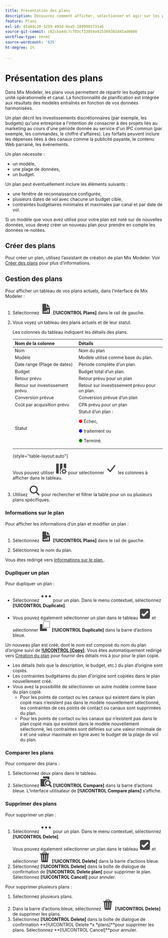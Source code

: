 ```yaml
---
title: Présentation des plans
description: Découvrez comment afficher, sélectionner et agir sur les plans dans Mix Modeler.
feature: Plans
exl-id: 45a8dc30-3259-493d-8ea5-1899903733a6
source-git-commit: c62cba4dc7c703cf33859a925369383d45ad0606
workflow-type: tm+mt
source-wordcount: '635'
ht-degree: 1%

---
```


# Présentation des plans

Dans Mix Modeler, les plans vous permettent de répartir les budgets par unité opérationnelle et canal. La fonctionnalité de planification est intégrée aux résultats des modèles entraînés en fonction de vos données harmonisées.

Un plan décrit les investissements discrétionnaires (par exemple, les budgets) qu&#39;une entreprise a l&#39;intention de consacrer à des projets liés au marketing au cours d&#39;une période donnée au service d&#39;un IPC commun (par exemple, les commandes, le chiffre d&#39;affaires). Les forfaits peuvent inclure les dépenses liées à des canaux comme la publicité payante, le contenu Web parrainé, les événements.

Un plan nécessite :

- un modèle,
- une plage de données,
- un budget.

Un plan peut éventuellement inclure les éléments suivants :

- une fenêtre de reconnaissance configurée,
- plusieurs dates de vol avec chacune un budget cible,
- contraintes budgétaires minimales et maximales par canal et par date de vol.

Si un modèle que vous avez utilisé pour votre plan est noté sur de nouvelles données, vous devez créer un nouveau plan pour prendre en compte les données re-notées.


## Créer des plans

Pour créer un plan, utilisez l’assistant de création de plan Mix Modeler. Voir [Créer des plans](build.md) pour plus d’informations.


## Gestion des plans

Pour afficher un tableau de vos plans actuels, dans l’interface de Mix Modeler :

1. Sélectionnez ![](/help/assets/icons/FileChart.svg) **[!UICONTROL Plans]** dans le rail de gauche.

1. Vous voyez un tableau des plans actuels et de leur statut.

   Les colonnes du tableau indiquent les détails des plans.

   | Nom de la colonne | Détails |
   |---|---|
   | Nom | Nom du plan |
   | Modèle | Modèle utilisé comme base du plan. |
   | Date range (Plage de dates) | Période complète d’un plan. |
   | Budget | Budget total d’un plan. |
   | Retour prévu | Retour prévu pour un plan |
   | Retour sur investissement prévu | Retour sur investissement prévu pour un plan. |
   | Conversion prévue | Conversion prévue d’un plan |
   | Coût par acquisition prévu | CPA prévu pour un plan |
   | Statut | Statut d’un plan : <p><span style="color:red">●</span> Échec, <p><span style="color:blue">●</span> traitement ou <p><span style="color:green">●</span> Terminé. |

   {style="table-layout:auto"}

   Vous pouvez utiliser ![ColumnSetting](/help/assets/icons/ColumnSetting.svg) pour sélectionner ![Checkmark](/help/assets/icons/Checkmark.svg) les colonnes à afficher dans le tableau.

1. Utilisez ![Rechercher](/help/assets/icons/Search.svg) pour rechercher et filtrer la table pour un ou plusieurs plans spécifiques.

### Informations sur le plan

Pour afficher les informations d’un plan et modifier un plan :

1. Sélectionnez ![PLan](/help/assets/icons/FileChart.svg) **[!UICONTROL Plans]** dans le rail de gauche.

1. Sélectionnez le nom du plan.

Vous êtes redirigé vers [ Informations sur le plan ](insights.md).


### Dupliquer un plan

Pour dupliquer un plan :

- Sélectionnez ![Plus](/help/assets/icons/More.svg) pour un plan. Dans le menu contextuel, sélectionnez **[!UICONTROL Duplicate]**.
- Vous pouvez également sélectionner un plan dans le tableau ![SelectBox](/help/assets/icons/SelectBox.svg) et sélectionner ![Copy](/help/assets/icons/Copy.svg) **[!UICONTROL Duplicate]** dans la barre d’actions bleue.

Un nouveau plan est créé, dont le nom est composé du nom du plan d’origine suivi de **[!UICONTROL (Copy)](_n_)**. Vous êtes automatiquement redirigé vers [Création du plan](build.md) pour fournir des détails mis à jour pour le plan copié.

- Les détails (tels que la description, le budget, etc.) du plan d’origine sont copiés.
- Les contraintes budgétaires du plan d&#39;origine sont copiées dans le plan nouvellement créé.
- Vous avez la possibilité de sélectionner un autre modèle comme base du plan copié.
   - Pour les points de contact ou les canaux qui existent dans le plan copié mais n’existent pas dans le modèle nouvellement sélectionné, les contraintes de ces points de contact ou canaux sont supprimées du plan.
   - Pour les points de contact ou les canaux qui n’existent pas dans le plan copié mais qui existent dans le modèle nouvellement sélectionné, les contraintes sont définies sur une valeur minimale de `0` et une valeur maximale en ligne avec le budget de la plage de vol du plan.



### Comparer les plans

Pour comparer des plans :

1. Sélectionnez deux plans dans le tableau.
1. Sélectionnez ![Comparer](/help/assets/icons/Compare.svg) **[!UICONTROL Compare]** dans la barre d’actions bleue. L’interface utilisateur de **[!UICONTROL Compare plans]** s’affiche.


### Supprimer des plans

Pour supprimer un plan :

1. Sélectionnez ![Plus](/help/assets/icons/More.svg) pour un plan. Dans le menu contextuel, sélectionnez **[!UICONTROL Delete]**. <br/>Vous pouvez également sélectionner un plan dans le tableau ![SelectBox](/help/assets/icons/SelectBox.svg) et sélectionner ![Delete](/help/assets/icons/Delete.svg) **[!UICONTROL Delete]** dans la barre d’actions bleue.
1. Sélectionnez **[!UICONTROL Delete]** dans la boîte de dialogue de confirmation de **[!UICONTROL Delete plan]** pour supprimer le plan. Sélectionnez **[!UICONTROL Cancel]** pour annuler.

Pour supprimer plusieurs plans :

1. Sélectionnez plusieurs plans.
1. Dans la barre d’actions bleue, sélectionnez ![Supprimer](/help/assets/icons/Delete.svg) **[!UICONTROL Delete]** de supprimer les plans.
1. Sélectionnez **[!UICONTROL Delete]** dans la boîte de dialogue de confirmation **[!UICONTROL Delete *x *plans]**pour supprimer les plans. Sélectionnez **[!UICONTROL Cancel]**pour annuler.


